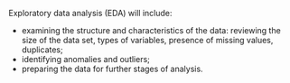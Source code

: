 Exploratory data analysis (EDA) will include:

- examining the structure and characteristics of the data: reviewing the size of the data set, types of variables, presence of missing values, duplicates;
- identifying anomalies and outliers;
- preparing the data for further stages of analysis.

